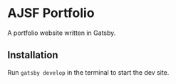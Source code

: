 # AJSF Portfolio

A portfolio website written in Gatsby.

## Installation

Run `gatsby develop` in the terminal to start the dev site.
